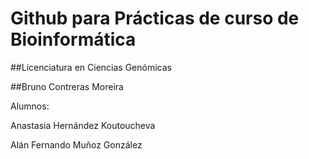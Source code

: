 # Github para Prácticas de curso de Bioinformática
##Licenciatura en Ciencias Genómicas

##Bruno Contreras Moreira

Alumnos:


Anastasia Hernández Koutoucheva


Alán Fernando Muñoz González
